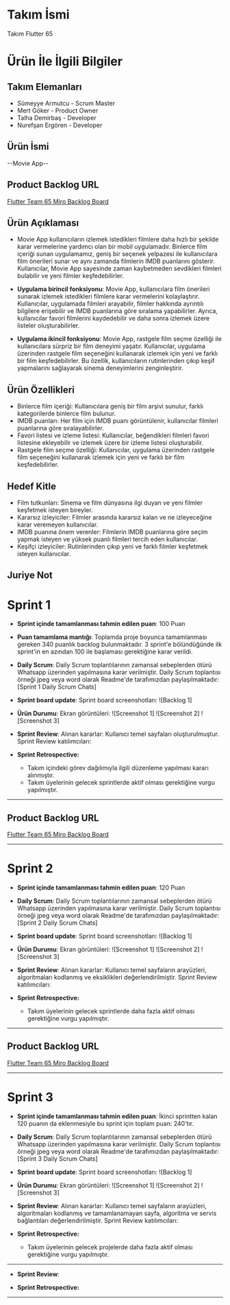 
# **Takım İsmi**

Takım Flutter 65

# Ürün İle İlgili Bilgiler

## Takım Elemanları
- Sümeyye Armutcu - Scrum Master
- Mert Göker - Product Owner
- Talha Demirbaş - Developer
- Nurefşan Ergören - Developer


## Ürün İsmi

--Movie App--
## Product Backlog URL
[Flutter Team 65 Miro Backlog Board](https://miro.com/app/board/uXjVM-aBW5Q=/)
## Ürün Açıklaması
- Movie App kullanıcıların izlemek istedikleri filmlere daha hızlı bir şekilde karar vermelerine yardımcı olan bir mobil uygulamadır. Binlerce film içeriği sunan uygulamamız, geniş bir seçenek yelpazesi ile kullanıcılara film önerileri sunar ve aynı zamanda filmlerin IMDB puanlarını gösterir. Kullanıcılar, Movie App sayesinde zaman kaybetmeden sevdikleri filmleri bulabilir ve yeni filmler keşfedebilirler.


- **Uygulama birincil fonksiyonu**: 
 Movie App, kullanıcılara film önerileri sunarak izlemek istedikleri filmlere karar vermelerini kolaylaştırır. Kullanıcılar, uygulamada filmleri arayabilir, filmler hakkında ayrıntılı bilgilere erişebilir ve IMDB puanlarına göre sıralama yapabilirler. Ayrıca, kullanıcılar favori filmlerini kaydedebilir ve daha sonra izlemek üzere listeler oluşturabilirler.

- **Uygulama ikincil fonksiyonu**:
 Movie App, rastgele film seçme özelliği ile kullanıcılara sürpriz bir film deneyimi yaşatır. Kullanıcılar, uygulama üzerinden rastgele film seçeneğini kullanarak izlemek için yeni ve farklı bir film keşfedebilirler. Bu özellik, kullanıcıların rutinlerinden çıkıp keşif yapmalarını sağlayarak sinema deneyimlerini zenginleştirir.

## Ürün Özellikleri
- Binlerce film içeriği: Kullanıcılara geniş bir film arşivi sunulur, farklı kategorilerde binlerce film bulunur.
- IMDB puanları: Her film için IMDB puanı görüntülenir, kullanıcılar filmleri puanlarına göre sıralayabilirler.
- Favori listesi ve izleme listesi: Kullanıcılar, beğendikleri filmleri favori listesine ekleyebilir ve izlemek üzere bir izleme listesi oluşturabilir.
- Rastgele film seçme özelliği: Kullanıcılar, uygulama üzerinden rastgele film seçeneğini kullanarak izlemek için yeni ve farklı bir film keşfedebilirler.

## Hedef Kitle
- Film tutkunları: Sinema ve film dünyasına ilgi duyan ve yeni filmler keşfetmek isteyen bireyler.
- Kararsız izleyiciler: Filmler arasında kararsız kalan ve ne izleyeceğine karar veremeyen kullanıcılar.
- IMDB puanına önem verenler: Filmlerin IMDB puanlarına göre seçim yapmak isteyen ve yüksek puanlı filmleri tercih eden kullanıcılar.
- Keşifçi izleyiciler: Rutinlerinden çıkıp yeni ve farklı filmler keşfetmek isteyen kullanıcılar.


## Juriye Not



# Sprint 1

- **Sprint içinde tamamlanması tahmin edilen puan**: 100 Puan


- **Puan tamamlama mantığı**: Toplamda proje boyunca tamamlanması gereken 340 puanlık backlog bulunmaktadır. 3 sprint'e bölündüğünde ilk sprint'in en azından 100 ile başlaması gerektiğine karar verildi.


- **Daily Scrum**: Daily Scrum toplantılarının zamansal sebeplerden ötürü Whatsapp üzerinden yapılmasına karar verilmiştir. Daily Scrum toplantısı örneği jpeg veya word olarak Readme'de tarafımızdan paylaşılmaktadır: [Sprint 1 Daily Scrum Chats]

- **Sprint board update**: Sprint board screenshotları: 
![Backlog 1]


- **Ürün Durumu**: Ekran görüntüleri:
  ![Screenshot 1]
  ![Screenshot 2]
  ![Screenshot 3]
- **Sprint Review**: 
Alınan kararlar: Kullanıcı temel sayfaları oluşturulmuştur.
Sprint Review katılımcıları:

- **Sprint Retrospective:**
  - Takım içindeki görev dağılımıyla ilgili düzenleme yapılması kararı alınmıştır.
  - Takım üyelerinin gelecek sprintlerde aktif olması gerektiğine vurgu yapılmıştır.
 


---

## Product Backlog URL
[Flutter Team 65 Miro Backlog Board](https://miro.com/app/board/uXjVM-aBW5Q=/)


---

# Sprint 2

- **Sprint içinde tamamlanması tahmin edilen puan**: 120 Puan

- **Daily Scrum**: Daily Scrum toplantılarının zamansal sebeplerden ötürü Whatsapp üzerinden yapılmasına karar verilmiştir. Daily Scrum toplantısı örneği jpeg veya word olarak Readme'de tarafımızdan paylaşılmaktadır: [Sprint 2 Daily Scrum Chats]

- **Sprint board update**: Sprint board screenshotları: 
![Backlog 1]


- **Ürün Durumu**: Ekran görüntüleri:
  ![Screenshot 1]
  ![Screenshot 2]
  ![Screenshot 3]
- **Sprint Review**: 
Alınan kararlar: Kullanıcı temel sayfaların arayüzleri, algoritmaları kodlanmış ve eksiklikleri değerlendirilmiştir. 
Sprint Review katılımcıları:

- **Sprint Retrospective:**

  - Takım üyelerinin gelecek sprintlerde daha fazla aktif olması gerektiğine vurgu yapılmıştır.


---

## Product Backlog URL
[Flutter Team 65 Miro Backlog Board](https://miro.com/app/board/uXjVM-aBW5Q=/)


---

# Sprint 3

- **Sprint içinde tamamlanması tahmin edilen puan**: İkinci sprintten kalan 120 puanın da eklenmesiyle bu sprint için toplam puan: 240'tır.


- **Daily Scrum**: Daily Scrum toplantılarının zamansal sebeplerden ötürü Whatsapp üzerinden yapılmasına karar verilmiştir. Daily Scrum toplantısı örneği jpeg veya word olarak Readme'de tarafımızdan paylaşılmaktadır: [Sprint 3 Daily Scrum Chats]
- **Sprint board update**: Sprint board screenshotları: 
![Backlog 1]


- **Ürün Durumu**: Ekran görüntüleri:
  ![Screenshot 1]
  ![Screenshot 2]
  ![Screenshot 3]


- **Sprint Review**: 
Alınan kararlar: Kullanıcı temel sayfaların arayüzleri, algoritmaları kodlanmış ve tamamlanamayan sayfa, algoritma ve servis bağlantıları değerlendirilmiştir. 
Sprint Review katılımcıları:

- **Sprint Retrospective:**

  - Takım üyelerinin gelecek projelerde daha fazla aktif olması gerektiğine vurgu yapılmıştır.


---


- **Sprint Review**: 

- **Sprint Retrospective:**




---
